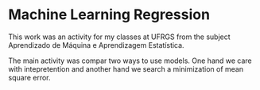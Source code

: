 # Machine Learning Regression

This work was an activity for my classes at UFRGS from the subject Aprendizado de Máquina e Aprendizagem Estatística. 

The main activity was compar two ways to use models. One hand we care with intepretention and another hand we search a minimization of mean square error.

